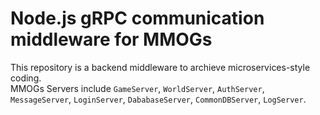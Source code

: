 # Node.js gRPC communication middleware for MMOGs
This repository is a backend middleware to archieve microservices-style coding.  
MMOGs Servers include `GameServer`, `WorldServer`, `AuthServer`, `MessageServer`, `LoginServer`, `DababaseServer`, `CommonDBServer`, `LogServer`.

